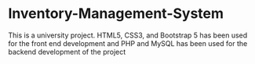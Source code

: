 # Inventory-Management-System
This is a university project. HTML5, CSS3, and Bootstrap 5 has been used for the front end development and PHP and MySQL has been used for the backend development of the project
